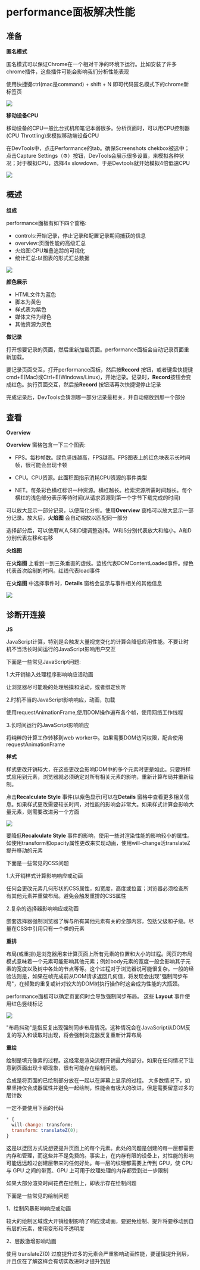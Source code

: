 # performance面板解决性能

## 准备

**匿名模式**

匿名模式可以保证Chrome在一个相对干净的环境下运行。比如安装了许多chrome插件，这些插件可能会影响我们分析性能表现

使用快捷键ctrl(mac是command) + shift + N 即可代码匿名模式下的chrome新标签页

![](/optimization/chromePerformance1.png)

**移动设备CPU**

移动设备的CPU一般比台式机和笔记本弱很多。分析页面时，可以用CPU控制器(CPU Throttling)来模拟移动端设备CPU

在DevTools中，点击Performance的tab。确保Screenshots chekbox被选中；点击Capture Settings（⚙️）按钮，DevTools会展示很多设置，来模拟各种状况；对于模拟CPU，选择4x slowdown，于是Devtools就开始模拟4倍低速CPU

![](/optimization/browserRender5.png)


## 概述

**组成**

performance面板有如下四个窗格:
- controls:开始记录，停止记录和配置记录期间捕获的信息
- overview:页面性能的高级汇总
- 火焰图:CPU堆叠追踪的可视化
- 统计汇总:以图表的形式汇总数据

![](/optimization/chromePerformance2.png)

**颜色展示**
- HTML文件为蓝色
- 脚本为黄色
- 样式表为紫色
- 媒体文件为绿色
- 其他资源为灰色

**做记录**

打开想要记录的页面，然后重新加载页面。performance面板会自动记录页面重新加载。

要记录页面交互，打开performance面板，然后按**Record** 按钮，或者键盘快捷键cmd+E(Mac)或Ctrl+E(Windows/Linux)，开始记录。记录时，**Record**按钮会变成红色。执行页面交互，然后按**Record** 按钮活再次快捷键停止记录

完成记录后，DevTools会猜测哪一部分记录最相关，并自动缩放到那一个部分

## 查看

**Overview**

**Overview** 窗格包含一下三个图表:

- FPS。每秒帧数。绿色竖线越高，FPS越高。FPS图表上的红色块表示长时间帧，很可能会出现卡顿

- CPU。CPU资源。此面积图指示消耗CPU资源的事件类型

- NET。每条彩色横杠标识一种资源。横杠越长。检索资源所需时间越长。每个横杠的浅色部分表示等待时间(从请求资源到第一个字节下载完成的时间)

可以放大显示一部分记录，以便简化分析。使用**Overview** 窗格可以放大显示一部分记录。放大后，**火焰图** 会自动缩放以匹配同一部分

选择部分后，可以使用W,A,S和D键调整选择。W和S分别代表放大和缩小。A和D分别代表左移和右移

**火焰图**

在**火焰图** 上看到一到三条垂直的虚线。蓝线代表DOMContentLoaded事件。绿色代表首次绘制的时间。红线代表load事件

在**火焰图** 中选择事件时，**Details** 窗格会显示与事件相关的其他信息

![](/optimization/details-pane.png)

## 诊断开连接

**JS**

JavaScript计算，特别是会触发大量视觉变化的计算会降低应用性能。不要让时机不当活长时间运行的JavaScript影响用户交互

下面是一些常见JavaScript问题:

1.大开销输入处理程序影响响应活动画

让浏览器尽可能晚的处理触摸和滚动，或者绑定侦听

2.时机不当的JavaScript影响响应，动画，加载

使用requestAnimationFrame,使用DOM操作遍布各个帧，使用网络工作线程

3.长时间运行的JavaScript影响响应

将纯粹的计算工作转移到web worker中。如果需要DOM访问权限，配合使用requestAnimationFrame

**样式**

样式更改开销较大，在这些更改会影响DOM中的多个元素时更是如此。只要将样式应用到元素，浏览器就必须确定对所有相关元素的影响，重新计算布局并重新绘制。

点击**Recalculate Style** 事件(以紫色显示)可以在**Details** 窗格中查看更多相关信息。如果样式更改需要较长时间，对性能的影响会非常大。如果样式计算会影响大量元素，则需要改进另一个方面

![](/optimization/recalculate-style.png)

要降低**Recalculate Style** 事件的影响，使用一些对渲染性能的影响较小的属性。如使用transform和opacity属性更改来实现动画，使用will-change活translateZ提升移动的元素

下面是一些常见的CSS问题

1.大开销样式计算影响响应或动画

任何会更改元素几何形状的CSS属性，如宽度，高度或位置；浏览器必须检查所有其他元素并重做布局。避免会触发重排的CSS属性

2.复杂的选择器影响响应或动画

嵌套选择器强制浏览器了解与所有其他元素有关的全部内容，包括父级和子级。尽量在CSS中引用只有一个类的元素

**重排**

布局(或重排)是浏览器用来计算页面上所有元素的位置和大小的过程。网页的布局模式意味着一个元素可能影响其他元素；例如body元素的宽度一般会影响其子元素的宽度以及树中各处的节点等等。这个过程对于浏览器说可能很复杂。一般的经验法则是，如果在帧完成前从DOM请求返回几何值，将发现会出现"强制同步布局"，在频繁的重复或针对较大的DOM树执行操作时这会成为性能的大瓶颈。

performance面板可以确定页面何时会导致强制同步布局。 这些 **Layout** 事件使用红色竖线标记

![](/optimization/forced-synchronous-layout.png)

"布局抖动"是指反复出现强制同步布局情况。这种情况会在JavaScript从DOM反复的写入和读取时出现，将会强制浏览器反复重新计算布局

**重绘**

绘制是填充像素的过程。这经常是渲染流程开销最大的部分。如果在任何情况下注意到页面出现卡顿现象，很有可能存在绘制问题。

合成是将页面的已绘制部分放在一起以在屏幕上显示的过程。 大多数情况下，如果坚持仅合成器属性并避免一起绘制，性能会有极大的改进，但是需要留意过多的层计数

一定不要使用下面的代码
```js
* {
  will-change: transform;
  transform: translateZ(0);
}
```

这是以迂回方式说想要提升页面上的每个元素。此处的问题是创建的每一层都需要内存和管理，而这些并不是免费的。事实上，在内存有限的设备上，对性能的影响可能远远超过创建层带来的任何好处。每一层的纹理都需要上传到 GPU，使 CPU 与 GPU 之间的带宽、GPU 上可用于纹理处理的内存都受到进一步限制

如果大部分渲染时间花费在绘制上，即表示存在绘制问题

下面是一些常见的绘制问题

1、绘制风暴影响响应或动画

较大的绘制区域或大开销绘制影响了响应或动画，要避免绘制、提升将要移动到自有层的元素，使用变形和不透明度

2、层数激增影响动画

使用 translateZ(0) 过度提升过多的元素会严重影响动画性能，要谨慎提升到层，并且仅在了解这样会有切实改进时才提升到层






